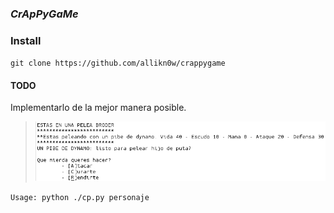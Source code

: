 ### _CrApPyGaMe_

### Install
`git clone https://github.com/allikn0w/crappygame`

#### TODO
Implementarlo de la mejor manera posible.

> ![alt text](https://github.com/allikn0w/crappygame/blob/master/img/fun.png)


`Usage: python ./cp.py personaje`
